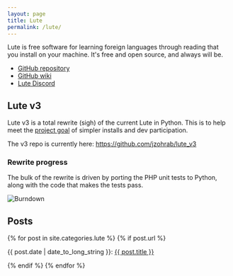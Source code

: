 ```yaml
---
layout: page
title: Lute
permalink: /lute/
---
```


Lute is free software for learning foreign languages through reading that you install on your machine.  It's free and open source, and always will be.

* [GitHub repository](https://github.com/jzohrab/lute)
* [GitHub wiki](https://github.com/jzohrab/lute/wiki)
* [Lute Discord](https://discord.gg/CzFUQP5m8u)

## Lute v3

Lute v3 is a total rewrite (sigh) of the current Lute in Python.  This is to help meet the [project goal](https://github.com/jzohrab/lute/wiki/Project-goal) of simpler installs and dev participation.

The v3 repo is currently here: https://github.com/jzohrab/lute_v3

### Rewrite progress

The bulk of the rewrite is driven by porting the PHP unit tests to Python, along with the code that makes the tests pass.

![Burndown](/assets/lute/test_burndown.png)

<!-- ref https://tomcam.github.io/least-github-pages/adding-images-github-pages-site.html -->

## Posts

{% for post in site.categories.lute %}
{% if post.url %}
<p>{{ post.date | date_to_long_string }}: <a href="{{ post.url }}">{{ post.title }}</a></p>
{% endif %}
{% endfor %}
